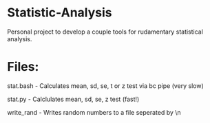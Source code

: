 # Statistic-Analysis
Personal project to develop a couple tools for rudamentary statistical analysis.
# Files:
stat.bash   - Calculates mean, sd, se, t or z test via bc pipe (very slow)

stat.py     - Calclulates mean, sd, se, z test (fast!)

write_rand  - Writes random numbers to a file seperated by \n
